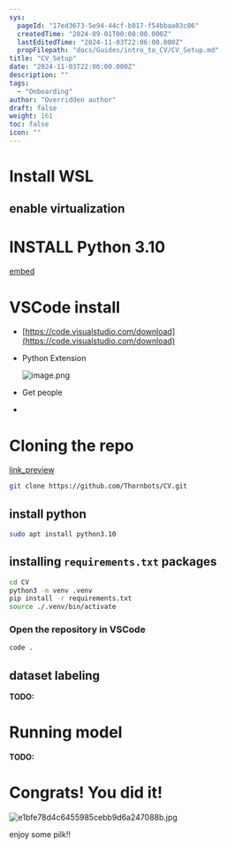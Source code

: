 ```yaml
---
sys:
  pageId: "17ed3673-5e94-44cf-b817-f54bbaa03c06"
  createdTime: "2024-09-01T00:08:00.000Z"
  lastEditedTime: "2024-11-03T22:06:00.000Z"
  propFilepath: "docs/Guides/intro_to_CV/CV_Setup.md"
title: "CV_Setup"
date: "2024-11-03T22:06:00.000Z"
description: ""
tags:
  - "Onboarding"
author: "Overridden author"
draft: false
weight: 161
toc: false
icon: ""
---
```


# Install WSL

## enable virtualization

# INSTALL Python 3.10

[embed](https://www.rose-hulman.edu/class/csse/csse132/2425a/labs/prelab1-wsl2.html)

# VSCode install

- [https://code.visualstudio.com/download](https://code.visualstudio.com/download)
- Python Extension

	![image.png](https://prod-files-secure.s3.us-west-2.amazonaws.com/d518164a-d88e-44d1-a4ee-3adb3bd8bce0/d82b6650-a5e4-4d3c-b8c9-93d817dae00e/image.png?X-Amz-Algorithm=AWS4-HMAC-SHA256&X-Amz-Content-Sha256=UNSIGNED-PAYLOAD&X-Amz-Credential=ASIAZI2LB466UOVZ27S4%2F20250716%2Fus-west-2%2Fs3%2Faws4_request&X-Amz-Date=20250716T230931Z&X-Amz-Expires=3600&X-Amz-Security-Token=IQoJb3JpZ2luX2VjEE8aCXVzLXdlc3QtMiJIMEYCIQCkfvny9MLKEpBaZl3DquXNXLOwMP3ZhZMnJRQp9OPlKwIhAJabAPXuwza8WsNm3VkIheO5TqwYbMECXyFRYKtzjVpdKv8DCGgQABoMNjM3NDIzMTgzODA1IgzT%2F79AX7yJN3VIwEYq3AOvkNzNT9hQC0NFzyqZlyGTwj9V%2BSpmaLQKUxsbgNOmTfRXw2Pk3pdkjgsfC%2FmFFgLPMEiH%2FD8RL01qOddEXxEQm8rw1WTUrCqj9DV5TAOk3FsF29hE2P45NECVeA9OdSfzG9yZ%2B%2FabUmCbTzkV6i03weQgj5n4IiMnm2aPVHjCCzLqsti2NlblB2Rcy8C9KXa2zCzq%2BLtd5YVkSw3Kyiqh0rgqGh3B2X9kaCT6Ux7mM7hl9g%2Bn%2BzJlw%2B4SFQ28mMGb1b3zLC%2BA9BAwWz9%2BR%2BWGVIi9uaa0jdQVJzjXGDvhhuUHyGeoXkC2qwGSMGZMjMhEWLsnMI4UxrCXTfvG1wsqFDihWJkOoCNlbY8kVEZAAjprRrf%2Fvf9sPl5UkhplbP%2BXVauJJ73uxqSzPXflYcHAP4DeiqjpEbqZgbzNVJdH%2BDxmr7z59ZBBEqB0Yn%2F6Rib1arhszHGa0xn%2B9TZ5DBpsDbjbalPR0%2BQSK1I3afB0o6T5Bi9TegGCkmQ0EwE%2F23kuoJlb4NyI%2F5SGkbpk6siuR%2BGxKCyVfI4IKWf42akwFb3%2BI%2B1hDp62LWwI71HSvSSFvenTw2y5m9KEniaQvIg8v%2B0actb5F%2BsGpcJTPrh%2FgJckq4kHmNSvPEwR2jDM0eDDBjqkAcfNCQKdjxYauk9oq0JzVKS7zI541ZUBM7sAW%2FA0lZjeIpIHg1xUeCLdsxugcY1VE3wMMw%2FwJQtOkRlCIMHnu5oOzw%2BApqD1lJltpEAwyJYj8NoCTpQpGFjQZ%2B%2BXTlkOiy932cXPNydKoOKWfe3oXqhrdjO6kWtkYf3XxaNy8UZT4Oxz3TzmdXYZraGWBfwKuTdcqJEJflx7GQJqfjr0dydH6KzI&X-Amz-Signature=3fc04e4cfb93f80eb0a0e90a72cb15eb80cf601c3a6498ec994762d6f6b11094&X-Amz-SignedHeaders=host&x-amz-checksum-mode=ENABLED&x-id=GetObject)
- Get people
- 

# Cloning the repo

[link_preview](https://github.com/Thornbots/CV/)

```bash
git clone https://github.com/Thornbots/CV.git
```

## install python

```bash
sudo apt install python3.10
```

## installing `requirements.txt` packages

```bash
cd CV
python3 -m venv .venv
pip install -r requirements.txt
source ./.venv/bin/activate
```

### Open the repository in VSCode

```bash
code .
```

## dataset labeling  

**TODO:**

# Running model

**TODO:**

# Congrats! You did it!

![e1bfe78d4c6455985cebb9d6a247088b.jpg](https://prod-files-secure.s3.us-west-2.amazonaws.com/d518164a-d88e-44d1-a4ee-3adb3bd8bce0/7d1ce04e-65d6-40c8-814d-754280e9515a/e1bfe78d4c6455985cebb9d6a247088b.jpg?X-Amz-Algorithm=AWS4-HMAC-SHA256&X-Amz-Content-Sha256=UNSIGNED-PAYLOAD&X-Amz-Credential=ASIAZI2LB4664CT4TXTM%2F20250716%2Fus-west-2%2Fs3%2Faws4_request&X-Amz-Date=20250716T230930Z&X-Amz-Expires=3600&X-Amz-Security-Token=IQoJb3JpZ2luX2VjEE8aCXVzLXdlc3QtMiJHMEUCIQCMYcx7dyFSr0kv6NUmGzYx6hw6%2BkWemZmDtQX4Zl8crwIgMiHfTAjsnntAd6oMQu4%2FBIkgSfYsDvZXNpDPkImXEZUq%2FwMIaBAAGgw2Mzc0MjMxODM4MDUiDEoOmOEY26Q5UIaw5ircA%2BktRi16O%2FJp8VM9TQeTur7b1ZQCxWv9B13RZtbSViMyfStd27mTPKcmBBFhs7tH62sXRpnYQFUhpF%2F8kcVl3zmcwdi70lWqEtfm6lZmSyDbzTfy1KaSEkKO4UZflveygfW%2FQShE5gapBMWyxpllOd40%2FNHdcbS8L%2BKVfe9lMVXooRB%2B3biwYsQIQl980fMtKu%2FMghOud8kDiuqxKnR%2FcquJZ9SysdZjI1T%2FT6bna79iLdnl0ZL2TNRzXpdGx7yAKR6GmIJmMHAHIWvllPFMCNjmUrhY5OSShaS%2Br0FF%2BbPbquE3VMU5%2BCTGdWYTnwPz0YdXFVkPBnlZZK49tlssl%2FowwCHsbd888WC%2Fqm5j0qY2XGx%2FbwAru5YND3EUq%2BbD1kWFvbYRG5M%2BE2l40db3wmy%2FQIID494ymJW6H8x5PSXI%2Bs2vt8x6yigLKT%2FkCbjhVG0xkfe5aVNEZYfJpyK5AB0QLj9yRMR5mQbSAEwcUoOiN7EGmNfFU1ulUsoo3SZfx475CJU6OasxBqiz9mc0p%2FWS8QQtuv%2B2hgaroIcUqrN4TNEAeGOxxHXPWPuN69qt%2BVOHcCNkbVoLxNs%2FVVFswwdW80XOKBJYTb6YJ9R6R4p%2FNO9O%2BIWKzaE8Rt9EMOfQ4MMGOqUBB%2BdfrZ07086vCo%2FVB9Ary9Ppewf6RBRvR9Uq0gA%2Fd%2BiksMccaJLiCVR2qfjP9N%2FCT4rQ%2BdnImdx84S3VH5qZFZwicDo%2Fv0U3KQ0EErPuesOuTX2y8HOIowcNYh%2B9saZHCcYSuYRnU%2Bax8XVwBLiyYJHPHlzX%2F0%2BgYQQBqK0eJPVp7lA00qeGMvJQkKmnUV2QG%2ByIJ0YQo2%2FKNkoEutyAar8jmADn&X-Amz-Signature=62db834e04636b20cfeb8876dfde29486861d9d7f57c2fdd93ce41461814ad2a&X-Amz-SignedHeaders=host&x-amz-checksum-mode=ENABLED&x-id=GetObject)

enjoy some pilk!!
